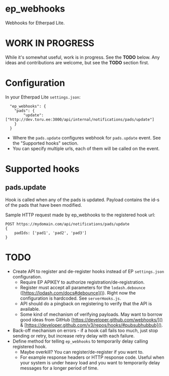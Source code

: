 # ep_webhooks
Webhooks for Etherpad Lite.

# WORK IN PROGRESS

While it's somewhat useful, work is in progress. See the **TODO** below. Any ideas and contributions are welcome, but see the **TODO** section first.

# Configuration

In your Etherpad Lite ``settings.json``:

```
  "ep_webhooks": {
    "pads": {
        "update": ["http://dev.toru.ee:3000/api/internal/notifications/pads/update"]
    }
  }
```

* Where the ``pads.update`` configures webhook for ``pads.update`` event. See the "Supported hooks" section.
* You can specify multiple urls, each of them will be called on the event.

# Supported hooks

## pads.update

Hook is called when any of the pads is updated. Payload contains the id-s of the pads that have been modified.
 
Sample HTTP request made by ep_webhooks to the registered hook url:

```
POST https://mydomain.com/api/notifications/pads/update
{
    padIds: ['pad1', 'pad2', 'pad3']
}
```

# TODO

* Create API to register and de-register hooks instead of EP ``settings.json`` configuration.
    * Require EP APIKEY to authorize registration/de-registration.
    * Register must accept all parameters for the ``lodash.debounce`` ([https://lodash.com/docs#debounce]()). Right now the configuration is hardcoded. See ``serverHooks.js``.
    * API should do a pingback on registering to verify that the API is available.
    * Some kind of mechanism of verifying payloads. May want to borrow good ideas from GitHub [https://developer.github.com/webhooks/]() & [https://developer.github.com/v3/repos/hooks/#pubsubhubbub]().
* Back-off mechanism on errors - if a hook call fails too much, just stop sending or retry, but increase retry delay with each failure.
* Define method for telling ``ep_webhooks`` to temporarily delay calling registered hook.
    * Maybe overkill? You can register/de-register if you want to. 
    * For example response headers or HTTP response code. Useful when your system is under heavy load and you want to temporarily delay messages for a longer period of time.
  